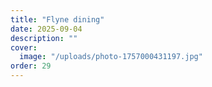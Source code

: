 ```yaml
---
title: "Flyne dining"
date: 2025-09-04
description: ""
cover:
  image: "/uploads/photo-1757000431197.jpg"
order: 29
---
```


